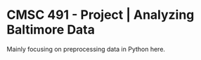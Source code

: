 # CMSC 491 - Project | Analyzing Baltimore Data

Mainly focusing on preprocessing data in Python here.
